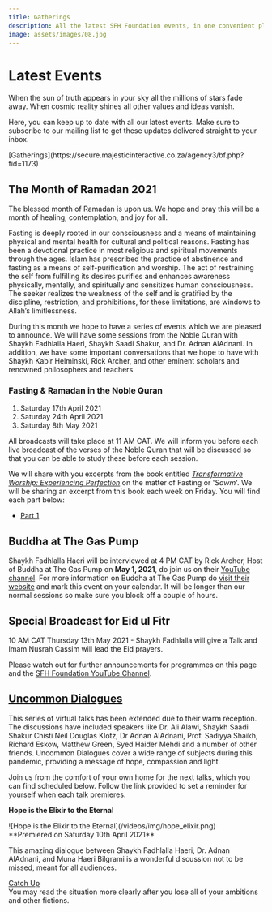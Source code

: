 ```yaml
---
title: Gatherings
description: All the latest SFH Foundation events, in one convenient place
image: assets/images/08.jpg
---
```


# Latest Events

<div class="callout">
When the sun of truth appears in your sky all the millions of stars fade away. When cosmic reality shines all other values and ideas vanish.
</div>

Here, you can keep up to date with all our latest events. Make sure to subscribe to our mailing list to get these updates delivered straight to your inbox.

<div markdown="3" class="purchase-link">
[Gatherings](https://secure.majesticinteractive.co.za/agency3/bf.php?fid=1173)
</div>

## The Month of Ramadan 2021

The blessed month of Ramadan is upon us. We hope and pray this will be a month of healing, contemplation, and joy for all.   

Fasting is deeply rooted in our consciousness and a means of maintaining physical and mental health for cultural and political reasons. Fasting has been a devotional practice in most religious and spiritual movements through the ages. Islam has prescribed the practice of abstinence and fasting as a means of self-purification and worship. The act of restraining the self from fulfilling its desires purifies and enhances awareness physically, mentally, and spiritually and sensitizes human consciousness. The seeker realizes the weakness of the self and is gratified by the discipline, restriction, and prohibitions, for these limitations, are windows to Allah’s limitlessness. 

During this month we hope to have a series of events which we are pleased to announce. We will have some sessions from the Noble Quran with Shaykh Fadhlalla Haeri, Shaykh Saadi Shakur, and Dr. Adnan AlAdnani. In addition, we have some important conversations that we hope to have with Shaykh Kabir Helminski, Rick Archer, and other eminent scholars and renowned philosophers and teachers.

### Fasting & Ramadan in the Noble Quran 

1. Saturday 17th April 2021
2. Saturday 24th April 2021
3. Saturday 8th May 2021

All broadcasts will take place at 11 AM CAT. We will inform you before each live broadcast of the verses of the Noble Quran that will be discussed so that you can be able to study these before each session.

We will share with you excerpts from the book entitled _<a href="https://zahrapublications.pub/book-TransformativeWorshipInIslam.php#bookTitle" target="_blank">Transformative Worship: Experiencing Perfection</a>_ on the matter of Fasting or '_Sawm_'. We will be sharing an excerpt from this book each week on Friday. You will find each part below:

- [Part 1](/reflections/practice/fasting)

## Buddha at The Gas Pump

Shaykh Fadhlalla Haeri will be interviewed at 4 PM CAT by Rick Archer, Host of Buddha at The Gas Pump on **May 1, 2021**, do join us on their <a href="https://www.youtube.com/user/BuddhaAtTheGasPump" target="_blank">YouTube channel</a>. For more information on Buddha at The Gas Pump do <a href="https://batgap.com/future-interviews/upcoming-interviews/" target="_blank">visit their website</a> and mark this event on your calendar. It will be longer than our normal sessions so make sure you block off a couple of hours. 

## Special Broadcast for Eid ul Fitr

10 AM CAT Thursday 13th May 2021 - Shaykh Fadhlalla will give a Talk and Imam Nusrah Cassim will lead the Eid prayers. 

Please watch out for further announcements for programmes on this page and the <a href="https://www.youtube.com/channel/UCHiMY_Scws1sB_bn84G-YXg" target="_blank">SFH Foundation YouTube Channel</a>.

## [Uncommon Dialogues](../videos/uncommon-dialogues)

This series of virtual talks has been extended due to their warm reception. The discussions have included speakers like Dr. Ali Alawi, Shaykh Saadi Shakur Chisti Neil Douglas Klotz, Dr Adnan AlAdnani, Prof. Sadiyya Shaikh, Richard Eskow, Matthew Green, Syed Haider Mehdi and a number of other friends. Uncommon Dialogues cover a wide range of subjects during this pandemic, providing a message of hope, compassion and light.

Join us from the comfort of your own home for the next talks, which you can find scheduled below. Follow the link provided to set a reminder for yourself when each talk premieres. 

<div markdown="1" class="card article sidebar center">

**Hope is the Elixir to the Eternal**

<div markdown="2" class="article-image">
![Hope is the Elixir to the Eternal](/videos/img/hope_elixir.png)
</div>

<div markdown="3" class="article-para">
**Premiered on Saturday 10th April 2021**<br/>

This amazing dialogue between Shaykh Fadhlalla Haeri, Dr. Adnan AlAdnani, and Muna Haeri Bilgrami is a wonderful discussion not to be missed, meant for all audiences. 

</div>

<div markdown="3" class="article-link">
<a href="https://www.youtube.com/watch?v=2HhFeG-CJ9U" target="_blank" rel="noopener noreferrer">Catch Up</a>
</div>

</div>

<div class="callout">
You may read the situation more clearly after you lose all of your ambitions and other fictions.
</div>
